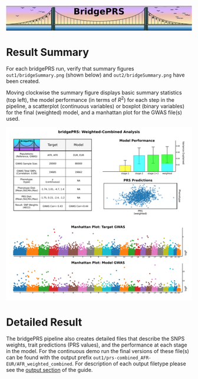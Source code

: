 
![Screenshot](img/slim/quikstart_logo3.png)

# Result Summary 

For each bridgePRS run, verify that summary figures `out1/bridgeSummary.png` (shown below) and 
`out2/bridgeSummary.png` have been created. 

Moving clockwise the summary figure displays basic summary statistics (top left), 
the model performance (in terms of $R^2$) for each step in the pipeline, a scatterplot (continuous variables) 
or boxplot (binary variables) for the final (weighted) model, and a manhattan plot for the GWAS file(s) used. 

    
![Screenshot](img/combo1.png)




# Detailed Result

The bridgePRS pipeline also creates detailed files that describe the SNPS weights, trait predictions (PRS values), and the 
performance at each stage in the model.  For the continuous demo run the final versions of these file(s) can be found 
with the output prefix `out1/prs-combined_AFR-EUR/AFR_weighted_combined`.  For description of each output filetype please see 
the [output section](guide_output.md) of the guide. 







